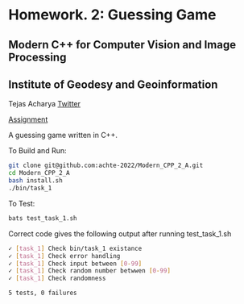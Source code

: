 # Homework. 2: Guessing Game
## Modern C++ for Computer Vision and Image Processing 
## Institute of Geodesy and Geoinformation

Tejas Acharya [Twitter](https://twitter.com/achte_te)

[Assignment](https://www.ipb.uni-bonn.de/html/teaching/modern-cpp/homeworks/homework_2.pdf)

A guessing game written in C++.


To Build and Run:
```sh
git clone git@github.com:achte-2022/Modern_CPP_2_A.git
cd Modern_CPP_2_A
bash install.sh
./bin/task_1
```

To Test:
```sh
bats test_task_1.sh
```

Correct code gives the following output after running test_task_1.sh
```sh
✓ [task_1] Check bin/task_1 existance 
✓ [task_1] Check error handling 
✓ [task_1] Check input between [0-99] 
✓ [task_1] Check random number betwwen [0-99] 
✓ [task_1] Check randomness 

5 tests, 0 failures
```